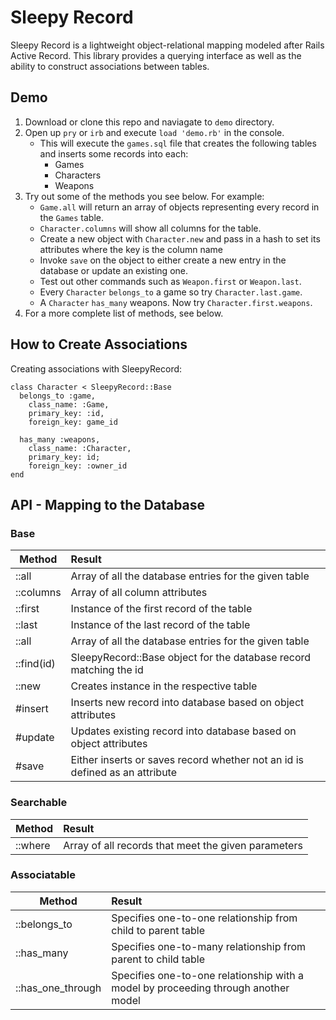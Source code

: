 # Sleepy Record
Sleepy Record is a lightweight object-relational mapping modeled after Rails Active Record. This library provides a querying interface as well as the ability to construct associations between tables.

## Demo
1. Download or clone this repo and naviagate to `demo` directory.
2. Open up `pry` or `irb` and execute `load 'demo.rb'` in the console.
    * This will execute the `games.sql` file that creates the following tables and inserts some records into each:
      + Games
      + Characters
      + Weapons
3. Try out some of the methods you see below. For example:
    * `Game.all` will return an array of objects representing every record in the `Games` table.
    * `Character.columns` will show all columns for the table.
    * Create a new object with `Character.new` and pass in a hash to set its attributes where the key is the column name
    * Invoke `save` on the object to either create a new entry in the database or update an existing one.
    * Test out other commands such as `Weapon.first` or `Weapon.last`.
    * Every `Character` `belongs_to` a game so try `Character.last.game`.
    * A `Character` `has_many` weapons. Now try `Character.first.weapons`.
4. For a more complete list of methods, see below.

## How to Create Associations
Creating associations with SleepyRecord:
```
class Character < SleepyRecord::Base
  belongs_to :game,
    class_name: :Game,
    primary_key: :id,
    foreign_key: game_id

  has_many :weapons,
    class_name: :Character,
    primary_key: id;
    foreign_key: :owner_id
end
```
## API - Mapping to the Database

### Base

| Method     | Result        |
| ---------  |:--------------|
| ::all      | Array of all the database entries for the given table |
| ::columns  | Array of all column attributes |
| ::first    | Instance of the first record of the table |
| ::last     | Instance of the last record of the table |
| ::all      | Array of all the database entries for the given table |
| ::find(id) | SleepyRecord::Base object for the database record matching the id |
| ::new      | Creates instance in the respective table |
| #insert    | Inserts new record into database based on object attributes |
| #update    | Updates existing record into database based on object attributes |
| #save      | Either inserts or saves record whether not an id is defined as an attribute |

### Searchable

| Method    | Result        |
| --------- |:--------------|
| ::where   | Array of all records that meet the given parameters |


### Associatable

| Method            | Result        |
| ----------------- |:--------------|
| ::belongs_to      | Specifies one-to-one relationship from child to parent table |
| ::has_many        | Specifies one-to-many relationship from parent to child table |
| ::has_one_through | Specifies one-to-one relationship with a model by proceeding through another model |

